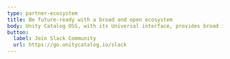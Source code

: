 ```yaml
---
type: partner-ecosystem
title: Be future-ready with a broad and open ecosystem
body: Unity Catalog OSS, with its Universal interface, provides broad interoperability across the modern data stack including all major cloud platforms, compute engines, data and AI platforms as well as data catalog and governance solutions.
button:
  label: Join Slack Community
  url: https://go.unitycatalog.io/slack
---
```

